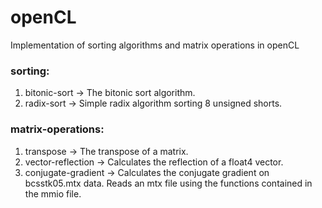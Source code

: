 # openCL
Implementation of sorting algorithms and matrix operations in openCL

### sorting:
1) bitonic-sort -> The bitonic sort algorithm.
2) radix-sort -> Simple radix algorithm sorting 8 unsigned shorts.

### matrix-operations: 
1) transpose -> The transpose of a matrix.
2) vector-reflection -> Calculates the reflection of a float4 vector.
3) conjugate-gradient -> Calculates the conjugate gradient on bcsstk05.mtx data. Reads an mtx file using the functions contained in the mmio file. 
